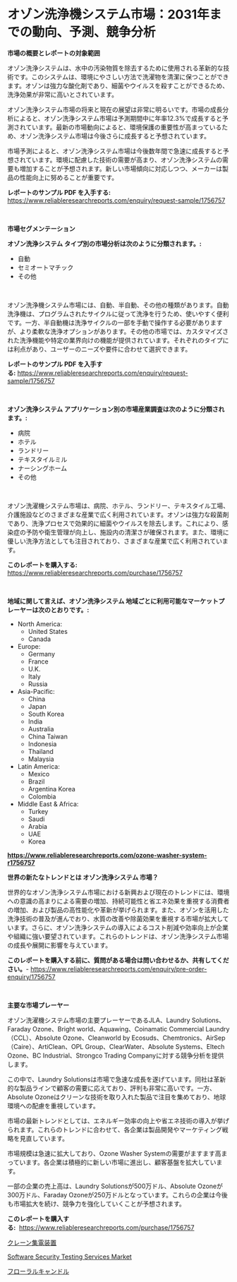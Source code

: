 <p><h1>オゾン洗浄機システム市場：2031年までの動向、予測、競争分析</h1></p><p><strong>市場の概要とレポートの対象範囲</strong></p>
<p><p>オゾン洗浄システムは、水中の汚染物質を除去するために使用される革新的な技術です。このシステムは、環境にやさしい方法で洗濯物を清潔に保つことができます。オゾンは強力な酸化剤であり、細菌やウイルスを殺すことができるため、洗浄効果が非常に高いとされています。</p><p>オゾン洗浄システム市場の将来と現在の展望は非常に明るいです。市場の成長分析によると、オゾン洗浄システム市場は予測期間中に年率12.3%で成長すると予測されています。最新の市場動向によると、環境保護の重要性が高まっているため、オゾン洗浄システム市場は今後さらに成長すると予想されています。</p><p>市場予測によると、オゾン洗浄システム市場は今後数年間で急速に成長すると予想されています。環境に配慮した技術の需要が高まり、オゾン洗浄システムの需要も増加することが予想されます。新しい市場傾向に対応しつつ、メーカーは製品の性能向上に努めることが重要です。</p></p>
<p><strong>レポートのサンプル PDF を入手する:</strong> <a href="https://www.reliableresearchreports.com/enquiry/request-sample/1756757">https://www.reliableresearchreports.com/enquiry/request-sample/1756757</a></p>
<p>&nbsp;</p>
<p><strong>市場セグメンテーション</strong></p>
<p><strong>オゾン洗浄システム タイプ別の市場分析は次のように分類されます。:</strong></p>
<p><ul><li>自動</li><li>セミオートマチック</li><li>その他</li></ul></p>
<p>&nbsp;</p>
<p><p>オゾン洗浄機システム市場には、自動、半自動、その他の種類があります。自動洗浄機は、プログラムされたサイクルに従って洗浄を行うため、使いやすく便利です。一方、半自動機は洗浄サイクルの一部を手動で操作する必要がありますが、より柔軟な洗浄オプションがあります。その他の市場では、カスタマイズされた洗浄機能や特定の業界向けの機能が提供されています。それぞれのタイプには利点があり、ユーザーのニーズや要件に合わせて選択できます。</p></p>
<p><strong>レポートのサンプル PDF を入手する:</strong>&nbsp;<a href="https://www.reliableresearchreports.com/enquiry/request-sample/1756757">https://www.reliableresearchreports.com/enquiry/request-sample/1756757</a></p>
<p>&nbsp;</p>
<p><strong> オゾン洗浄システム アプリケーション別の市場産業調査は次のように分類されます。:</strong></p>
<p><ul><li>病院</li><li>ホテル</li><li>ランドリー</li><li>テキスタイルミル</li><li>ナーシングホーム</li><li>その他</li></ul></p>
<p>&nbsp;</p>
<p><p>オゾン洗濯機システム市場は、病院、ホテル、ランドリー、テキスタイル工場、介護施設などのさまざまな産業で広く利用されています。オゾンは強力な殺菌剤であり、洗浄プロセスで効果的に細菌やウイルスを除去します。これにより、感染症の予防や衛生管理が向上し、施設内の清潔さが確保されます。また、環境に優しい洗浄方法としても注目されており、さまざまな産業で広く利用されています。</p></p>
<p><strong>このレポートを購入する:</strong>&nbsp; <a href="https://www.reliableresearchreports.com/purchase/1756757">https://www.reliableresearchreports.com/purchase/1756757</a></p>
<p>&nbsp;</p>
<p><strong>地域に関して言えば、オゾン洗浄システム 地域ごとに利用可能なマーケットプレーヤーは次のとおりです。:</strong></p>
<p><ul>
    <li>
        North America:
        <ul>
            <li>United States</li>
            <li>Canada</li>
        </ul>
    </li>
    <li>
        Europe:
        <ul>
            <li>Germany</li>
            <li>France</li>
            <li>U.K.</li>
            <li>Italy</li>
            <li>Russia</li>
        </ul>
    </li>
    <li>
        Asia-Pacific:
        <ul>
            <li>China</li>
            <li>Japan</li>
            <li>South Korea</li>
            <li>India</li>
            <li>Australia</li>
            <li>China Taiwan</li>
            <li>Indonesia</li>
            <li>Thailand</li>
            <li>Malaysia</li>
        </ul>
    </li>
    <li>
        Latin America:
        <ul>
            <li>Mexico</li>
            <li>Brazil</li>
            <li>Argentina Korea</li>
            <li>Colombia</li>
        </ul>
    </li>
    <li>
        Middle East & Africa:
        <ul>
            <li>Turkey</li>
            <li>Saudi</li>
            <li>Arabia</li>
            <li>UAE</li>
            <li>Korea</li>
        </ul>
    </li>
    </ul></p>
<p><strong><a href="https://www.reliableresearchreports.com/ozone-washer-system-r1756757">https://www.reliableresearchreports.com/ozone-washer-system-r1756757</a></strong>&nbsp;</p>
<p><strong>世界の新たなトレンドとは オゾン洗浄システム 市場？</strong></p>
<p><p>世界的なオゾン洗浄システム市場における新興および現在のトレンドには、環境への意識の高まりによる需要の増加、持続可能性と省エネ効果を重視する消費者の増加、および製品の高性能化や革新が挙げられます。また、オゾンを活用した洗浄技術の普及が進んでおり、水質の改善や除菌効果を重視する市場が拡大しています。さらに、オゾン洗浄システムの導入によるコスト削減や効率向上が企業や組織に強い要望されています。これらのトレンドは、オゾン洗浄システム市場の成長や展開に影響を与えています。</p></p>
<p><strong>このレポートを購入する前に、質問がある場合は問い合わせるか、共有してください。</strong>- <a href="https://www.reliableresearchreports.com/enquiry/pre-order-enquiry/1756757">https://www.reliableresearchreports.com/enquiry/pre-order-enquiry/1756757</a></p>
<p>&nbsp;</p>
<p><strong>主要な市場プレーヤー</strong></p>
<p><p>オゾン洗濯機システム市場の主要プレーヤーであるJLA、Laundry Solutions、Faraday Ozone、Bright world、Aquawing、Coinamatic Commercial Laundry（CCL）、Absolute Ozone、Cleanworld by Ecosuds、Chemtronics、AirSep（Caire）、ArtiClean、OPL Group、ClearWater、Absolute Systems、Eltech Ozone、BC Industrial、Strongco Trading Companyに対する競争分析を提供します。</p><p>この中で、Laundry Solutionsは市場で急速な成長を遂げています。同社は革新的な製品ラインで顧客の需要に応えており、評判も非常に高いです。一方、Absolute Ozoneはクリーンな技術を取り入れた製品で注目を集めており、地球環境への配慮を重視しています。</p><p>市場の最新トレンドとしては、エネルギー効率の向上や省エネ技術の導入が挙げられます。これらのトレンドに合わせて、各企業は製品開発やマーケティング戦略を見直しています。</p><p>市場規模は急速に拡大しており、Ozone Washer Systemの需要がますます高まっています。各企業は積極的に新しい市場に進出し、顧客基盤を拡大しています。</p><p>一部の企業の売上高は、Laundry Solutionsが500万ドル、Absolute Ozoneが300万ドル、Faraday Ozoneが250万ドルとなっています。これらの企業は今後も市場拡大を続け、競争力を強化していくことが予想されます。</p></p>
<p><strong>このレポートを購入する:</strong>&nbsp;&nbsp;<a href="https://www.reliableresearchreports.com/purchase/1756757">https://www.reliableresearchreports.com/purchase/1756757</a></p>
<p><p><a href="https://github.com/laurenreichert/Market-Research-Report-List-1/blob/main/161420325096.md">クレーン集電装置</a></p><p><a href="https://github.com/mbisetmhermsr/Market-Research-Report-List-2/blob/main/software-security-testing-services-market.md">Software Security Testing Services Market</a></p><p><a href="https://github.com/RodHoppe07/Market-Research-Report-List-1/blob/main/458990625097.md">フローラルキャンドル</a></p></p>